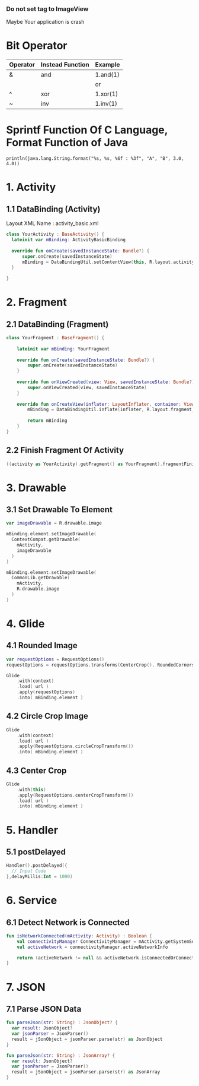 
### Do not set tag to ImageView

Maybe Your application is crash

# Bit Operator

| Operator | Instead Function | Example |
|:---|:---|:---|
|&|and|1.and(1)|
|||or|1.or(1)|
|^|xor|1.xor(1)|
|~|inv|1.inv(1)|

# Sprintf Function Of C Language, Format Function of Java

```
println(java.lang.String.format("%s, %s, %6f : %3f", "A", "B", 3.0, 4.0))
```

# 1. Activity

## 1.1 DataBinding (Activity)

Layout XML Name : activity_basic.xml

```Kotlin
class YourActivity : BaseActivity() {
  lateinit var mBinding: ActivityBasicBinding
  
  override fun onCreate(savedInstanceState: Bundle?) {
      super.onCreate(savedInstanceState)
      mBinding = DataBindingUtil.setContentView(this, R.layout.activity_basic)
  }
  
}
```

# 2. Fragment

## 2.1 DataBinding (Fragment)

```Kotlin
class YourFragment : BaseFragment() {
  
    lateinit var mBinding: YourFragment
    
    override fun onCreate(savedInstanceState: Bundle?) {
        super.onCreate(savedInstanceState)
    }
    
    override fun onViewCreated(view: View, savedInstanceState: Bundle?) {
        super.onViewCreated(view, savedInstanceState)
    }
        
    override fun onCreateView(inflater: LayoutInflater, container: ViewGroup?, savedInstanceState: Bundle?): View? {
        mBinding = DataBindingUtil.inflate(inflater, R.layout.fragment_basic, container, false)
        
        return mBinding
    }
}
```

## 2.2 Finish Fragment Of Activity

```Kotlin
((activity as YourActivity).getFragment() as YourFragment).fragmentFinish()
```

# 3. Drawable

## 3.1 Set Drawable To Element

```Kotlin
var imageDrawable = R.drawable.image

mBinding.element.setImageDrawable(
  ContextCompat.getDrawable(
    mActivity,
    imageDrawable
  )
)
```

```Kotlin
mBinding.element.setImageDrawable(
  CommonLib.getDrawable(
    mActivity, 
    R.drawable.image
  )
)
```

# 4. Glide

## 4.1 Rounded Image

```Kotlin
var requestOptions = RequestOptions()
requestOptions = requestOptions.transforms(CenterCrop(), RoundedCorners(16))

Glide
    .with(context)
    .load( url )
    .apply(requestOptions)
    .into( mBinding.element )
```

## 4.2 Circle Crop Image

```Kotlin
Glide
    .with(context)
    .load( url )
    .apply(RequestOptions.circleCropTransform())
    .into( mBinding.element )
```

## 4.3 Center Crop

```Kotlin
Glide
    .with(this)
    .apply(RequestOptions.centerCropTransform())
    .load( url )
    .into( mBinding.element )
```

# 5. Handler

## 5.1 postDelayed

```Kotlin
Handler().postDelayed({
  // Input Code
},delayMillis:Int = 1000)
```

# 6. Service

## 6.1 Detect Network is Connected

```Kotlin
fun isNetworkConnected(mActivity: Activity) : Boolean {
    val connectivityManager ConnectivityManager = mActivity.getSystemService(Context.CONNECTIVITY_SERVICE) as ConnectivityManager
    val activeNetwork = connectivityManager.activeNetworkInfo

    return (activeNetwork != null && activeNetwork.isConnectedOrConnecting)
}
```

# 7. JSON

## 7.1 Parse JSON Data

```Kotlin
fun parseJson(str: String) : JsonObject? {
  var result: JsonObject?
  var jsonParser = JsonParser()
  result = jSonObject = jsonParser.parse(str) as JsonObject
}

fun parseJson(str: String) : JsonArray? {
  var result: JsonObject?
  var jsonParser = JsonParser()
  result = jSonObject = jsonParser.parse(str) as JsonArray
}
```
